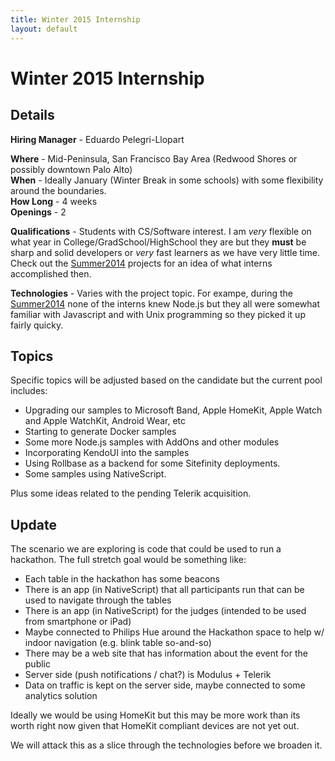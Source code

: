 ```yaml
---
title: Winter 2015 Internship
layout: default
---
```


# Winter 2015 Internship

## Details

**Hiring Manager** - Eduardo Pelegri-Llopart  

**Where** - Mid-Peninsula, San Francisco Bay Area (Redwood Shores or possibly downtown Palo Alto)  
**When** - Ideally January (Winter Break in some schools) with some flexibility around the boundaries.  
**How Long** - 4 weeks  
**Openings** - 2    

**Qualifications** - Students with CS/Software interest. I am *very* flexible on what year in College/GradSchool/HighSchool they are but  they **must** be sharp and solid developers or *very* fast learners as we have very little time.  Check out the [Summer2014][] projects for an idea of what interns accomplished then.  

**Technologies** - Varies with the project topic.  For exampe, during the [Summer2014][] none of the interns knew Node.js but they all were somewhat familiar with Javascript and with Unix programming so they picked it up fairly quicky.  

## Topics
Specific topics will be adjusted based on the candidate but the current pool includes:

* Upgrading our samples to Microsoft Band, Apple HomeKit, Apple Watch and Apple WatchKit, Android Wear, etc
* Starting to generate Docker samples
* Some more Node.js samples with AddOns and other modules
* Incorporating KendoUI into the samples
* Using Rollbase as a backend for some Sitefinity deployments.
* Some samples using NativeScript.

Plus some ideas related to the pending Telerik acquisition.

## Update

The scenario we are exploring is code that could be used to run a hackathon.   The full stretch goal would be something like:

* Each table in the hackathon has some beacons
* There is an app (in NativeScript) that all participants run that can be used to navigate through the tables
* There is an app (in NativeScript) for the judges (intended to be used from smartphone or iPad)
* Maybe connected to Philips Hue around the Hackathon space to help w/ indoor navigation (e.g. blink table so-and-so)
* There may be a web site that has information about the event for the public
* Server side (push notifications / chat?) is Modulus + Telerik
* Data on traffic is kept on the server side, maybe connected to some analytics solution

Ideally we would be using HomeKit but this may be more work than its worth right now given that HomeKit compliant devices are not yet out.

We will attack this as a slice through the technologies before we broaden it. 

[Summer2014]: Summer2014.html
